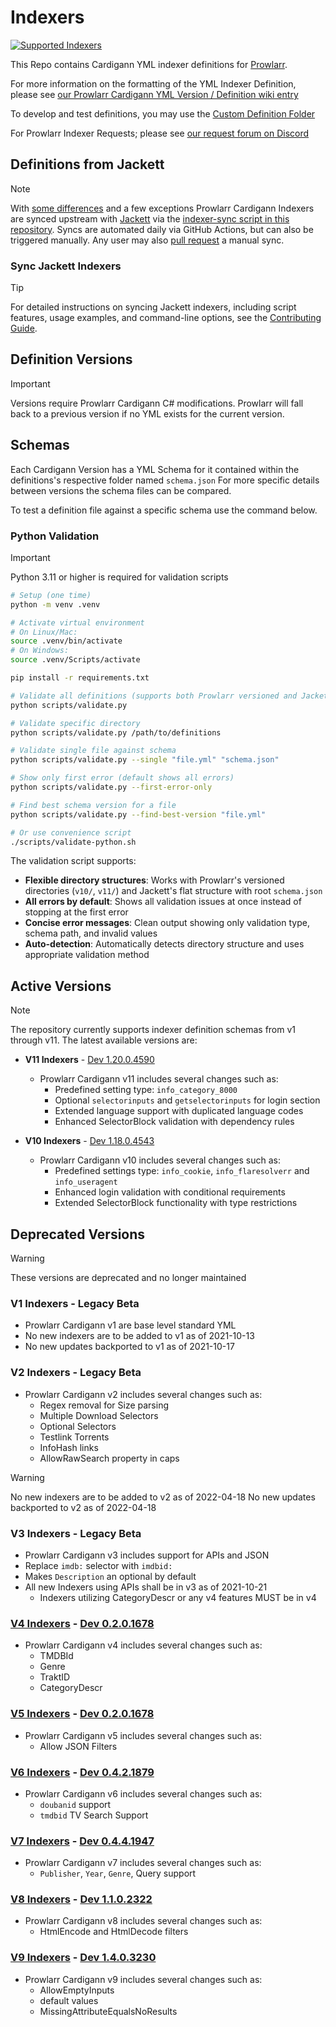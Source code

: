 # Indexers

[![Supported Indexers](https://img.shields.io/badge/Supported%20Indexers-View%20all%20currently%20supported%20indexers%20%26%20trackers-important)](https://wiki.servarr.com/en/prowlarr/supported-indexers)

This Repo contains Cardigann YML indexer definitions for [Prowlarr](https://github.com/Prowlarr/Prowlarr).

For more information on the formatting of the YML Indexer Definition, please see [our Prowlarr Cardigann YML Version / Definition wiki entry](https://wiki.servarr.com/en/prowlarr/cardigann-yml-definition)

To develop and test definitions, you may use the [Custom Definition Folder](https://wiki.servarr.com/prowlarr/indexers#adding-a-custom-yml-definition)

For Prowlarr Indexer Requests; please see [our request forum on Discord](https://requests.prowlarr.com/)

## Definitions from Jackett

> [!NOTE]
> With [some differences](https://github.com/Prowlarr/Indexers/issues/370) and a few exceptions Prowlarr Cardigann Indexers are synced upstream with [Jackett](https://github.com/Jackett/Jackett) via the [indexer-sync script in this repository](https://github.com/Prowlarr/Indexers/blob/master/scripts/indexer-sync-v2.sh). Syncs are automated daily via GitHub Actions, but can also be triggered manually. Any user may also [pull request](https://github.com/Prowlarr/Indexers/compare) a manual sync.

### Sync Jackett Indexers

> [!TIP]
> For detailed instructions on syncing Jackett indexers, including script features, usage examples, and command-line options, see the [Contributing Guide](CONTRIBUTING.md#indexer-sync-process).

## Definition Versions

> [!IMPORTANT]
> Versions require Prowlarr Cardigann C# modifications.
> Prowlarr will fall back to a previous version if no YML exists for the current version.

## Schemas

Each Cardigann Version has a YML Schema for it contained within the definitions's respective folder named `schema.json`
For more specific details between versions the schema files can be compared.

To test a definition file against a specific schema use the command below.

### Python Validation

> [!IMPORTANT]
> Python 3.11 or higher is required for validation scripts

```bash
# Setup (one time)
python -m venv .venv

# Activate virtual environment
# On Linux/Mac:
source .venv/bin/activate
# On Windows:
source .venv/Scripts/activate

pip install -r requirements.txt

# Validate all definitions (supports both Prowlarr versioned and Jackett flat structures)
python scripts/validate.py

# Validate specific directory
python scripts/validate.py /path/to/definitions

# Validate single file against schema
python scripts/validate.py --single "file.yml" "schema.json"

# Show only first error (default shows all errors)
python scripts/validate.py --first-error-only

# Find best schema version for a file
python scripts/validate.py --find-best-version "file.yml"

# Or use convenience script
./scripts/validate-python.sh
```

The validation script supports:
- **Flexible directory structures**: Works with Prowlarr's versioned directories (`v10/`, `v11/`) and Jackett's flat structure with root `schema.json`
- **All errors by default**: Shows all validation issues at once instead of stopping at the first error
- **Concise error messages**: Clean output showing only validation type, schema path, and invalid values
- **Auto-detection**: Automatically detects directory structure and uses appropriate validation method

## Active Versions

> [!NOTE]
> The repository currently supports indexer definition schemas from v1 through v11. The latest available versions are:

- **V11 Indexers** - [Dev 1.20.0.4590](https://github.com/Prowlarr/Prowlarr/releases/tag/v1.20.0.4590)
  - Prowlarr Cardigann v11 includes several changes such as:
    - Predefined setting type: `info_category_8000`
    - Optional `selectorinputs` and `getselectorinputs` for login section
    - Extended language support with duplicated language codes
    - Enhanced SelectorBlock validation with dependency rules

- **V10 Indexers** - [Dev 1.18.0.4543](https://github.com/Prowlarr/Prowlarr/releases/tag/v1.18.0.4543)
  - Prowlarr Cardigann v10 includes several changes such as:
    - Predefined settings type: `info_cookie`, `info_flaresolverr` and `info_useragent`
    - Enhanced login validation with conditional requirements
    - Extended SelectorBlock functionality with type restrictions

## Deprecated Versions

> [!WARNING]
> These versions are deprecated and no longer maintained

### V1 Indexers - Legacy Beta

- Prowlarr Cardigann v1 are base level standard YML
- No new indexers are to be added to v1 as of 2021-10-13
- No new updates backported to v1 as of 2021-10-17

### V2 Indexers - Legacy Beta

- Prowlarr Cardigann v2 includes several changes such as:
  - Regex removal for Size parsing
  - Multiple Download Selectors
  - Optional Selectors
  - Testlink Torrents
  - InfoHash links
  - AllowRawSearch property in caps
  
> [!WARNING]
> No new indexers are to be added to v2 as of 2022-04-18
> No new updates backported to v2 as of 2022-04-18

### V3 Indexers - Legacy Beta

- Prowlarr Cardigann v3 includes support for APIs and JSON
- Replace `imdb:` selector with `imdbid:`
- Makes `Description` an optional by default
- All new Indexers using APIs shall be in v3 as of 2021-10-21
  - Indexers utilizing CategoryDescr or any v4 features MUST be in v4

### [V4 Indexers](https://github.com/Prowlarr/Prowlarr/pull/828) - [Dev 0.2.0.1678](https://github.com/Prowlarr/Prowlarr/releases/tag/v0.2.0.1678)

- Prowlarr Cardigann v4 includes several changes such as:
  - TMDBId
  - Genre
  - TraktID
  - CategoryDescr

### [V5 Indexers](https://github.com/Prowlarr/Prowlarr/commit/76afb70b01f4a670d8e402d9a3de05c09611b7ab) - [Dev 0.2.0.1678](https://github.com/Prowlarr/Prowlarr/releases/tag/v0.2.0.1678)

- Prowlarr Cardigann v5 includes several changes such as:
  - Allow JSON Filters

### [V6 Indexers](https://github.com/Prowlarr/Prowlarr/commit/5ee95e3cc29d1307192320eb82b5a8f1287f00d6) - [Dev 0.4.2.1879](https://github.com/Prowlarr/Prowlarr/releases/tag/v0.4.2.1879)

- Prowlarr Cardigann v6 includes several changes such as:
  - `doubanid` support
  - `tmdbid` TV Search Support

### [V7 Indexers](https://github.com/Prowlarr/Prowlarr/commit/ee6467073f64cfaa5ef0de2225f39f0fd0eb5c05) - [Dev 0.4.4.1947](https://github.com/Prowlarr/Prowlarr/releases/tag/v0.4.4.1947)

- Prowlarr Cardigann v7 includes several changes such as:
  - `Publisher`, `Year`, `Genre`, Query support

### [V8 Indexers](https://github.com/Prowlarr/Prowlarr/commit/1529527af9d2bf09dcd1b540b4c6f95a7dd00bd1) - [Dev 1.1.0.2322](https://github.com/Prowlarr/Prowlarr/releases/tag/v1.1.0.2322)

- Prowlarr Cardigann v8 includes several changes such as:
  - HtmlEncode and HtmlDecode filters

### [V9 Indexers](https://github.com/Prowlarr/Prowlarr/commit/bceebc34c134db8140a307e25312cb15e0ff5d63) - [Dev 1.4.0.3230](https://github.com/Prowlarr/Prowlarr/releases/tag/v1.4.0.3230)

- Prowlarr Cardigann v9 includes several changes such as:
  - AllowEmptyInputs
  - default values
  - MissingAttributeEqualsNoResults
